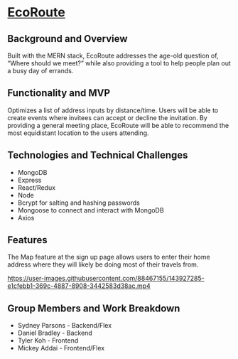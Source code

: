 # [EcoRoute](https://ecopool.herokuapp.com/)

## Background and Overview
Built with the MERN stack, EcoRoute addresses the age-old question of, “Where should we meet?” while also providing a tool to help people plan out a busy day of errands.  

## Functionality and MVP 
Optimizes a list of address inputs by distance/time.
Users will be able to create events where invitees can accept or decline the invitation. By providing a general meeting place, EcoRoute will be able to recommend the most equidistant location to the users attending. 

## Technologies and Technical Challenges
* MongoDB
* Express
* React/Redux
* Node
* Bcrypt for salting and hashing passwords
* Mongoose to connect and interact with MongoDB
* Axios

## Features
The Map feature at the sign up page allows users to enter their home address where they will likely be doing most of their travels from.


https://user-images.githubusercontent.com/88467155/143927285-e1cfebb1-369c-4887-8908-3442583d38ac.mp4




## Group Members and Work Breakdown
* Sydney Parsons - Backend/Flex
* Daniel Bradley - Backend
* Tyler Koh - Frontend
* Mickey Addai - Frontend/Flex

